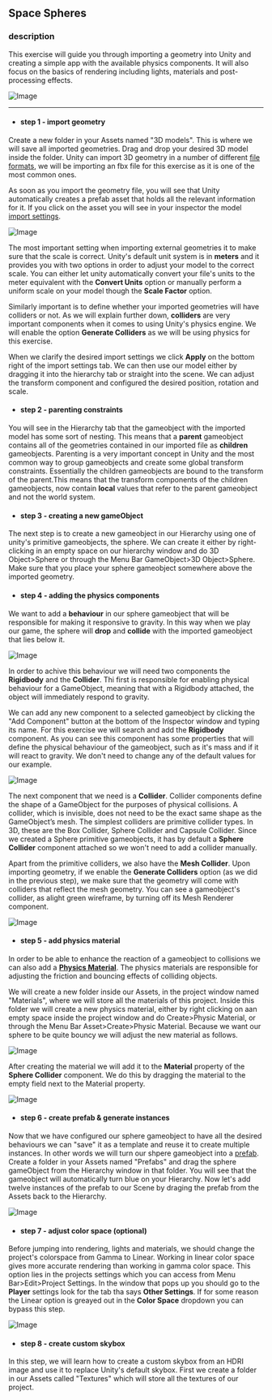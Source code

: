 ## Space Spheres

### description

This exercise will guide you through importing a geometry into Unity and creating a simple app with the available physics components. It will also focus on the basics of rendering including lights, materials and post-processing effects.

![Image](https://github.com/EleanaGrimshaw/unity-basic-training/blob/master/Image%20Links/FirstUnityGame.gif?raw=true)

---

* #### step 1 - import geometry
Create a new folder in your Assets named "3D models". This is where we will save all imported geometries. Drag and drop your desired 3D model inside the folder. Unity can import 3D geometry in a number of different [file formats](https://docs.unity3d.com/Manual/3D-formats.html), we will be importing an fbx file for this exercise as it is one of the most common ones. 

As soon as you import the geometry file, you will see that Unity automatically creates a prefab asset that holds all the relevant information for it. If you click on the asset you will see in your inspector the model [import settings](https://docs.unity3d.com/Manual/FBXImporter-Model.html).

![Image](https://github.com/EleanaGrimshaw/unity-basic-training/blob/master/Image%20Links/importingnew.JPG?raw=true)

The most important setting when importing external geometries it to make sure that the scale is correct. Unity's default unit system is in **meters** and it provides you with two options in order to adjust your model to the correct scale. You can either let unity automatically convert your file's units to the meter equivalent with the **Convert Units** option or manually perform a uniform scale on your model though the **Scale Factor** option.

Similarly important is to define whether your imported geometries will have colliders or not. As we will explain further down, **colliders** are very important components when it comes to using Unity's physics engine. We will enable the option **Generate Colliders** as we will be using physics for this exercise. 

When we clarify the desired import settings we click **Apply** on the bottom right of the import settings tab. We can then use our model either by dragging it into the hierarchy tab or straight into the scene. We can adjust the transform component and configured the desired position, rotation and scale.

* #### step 2 - parenting constraints
You will see in the Hierarchy tab that the gameobject with the imported model has some sort of nesting. This means that a **parent** gameobject contains all of the geometries contained in our imported file as **children** gameobjects. Parenting is a very important concept in Unity and the most common way to group gameobjects and create some global transform constraints. Essentially the children gameobjects are bound to the transform of the parent.This means that the transform components of the children gameobjects, now contain **local** values that refer to the parent gameobject and not the world system. 

* #### step 3 - creating a new gameObject
The next step is to create a new gameobject in our Hierarchy using one of unity's primitive gameobjects, the sphere. We can create it either by right-clicking in an empty space on our hierarchy window and do 3D Object>Sphere or through the Menu Bar GameObject>3D Object>Sphere. Make sure that you place your sphere gameobject somewhere above the imported geometry.

* #### step 4 - adding the physics components
We want to add a **behaviour** in our sphere gameobject that will be responsible for making it responsive to gravity. In this way when we play our game, the sphere will **drop** and **collide** with the imported gameobject that lies below it. 

![Image](https://github.com/EleanaGrimshaw/unity-basic-training/blob/master/Image%20Links/rollingSphere.gif?raw=true)

In order to achive this behaviour we will need two components the **Rigidbody** and the **Collider**. Thi first is responsible for enabling physical behaviour for a GameObject, meaning that with a Rigidbody attached, the object will immediately respond to gravity.

We can add any new component to a selected gameobject by clicking the "Add Component" button at the bottom of the Inspector window and typing its name. For this exercise we will search and add the **Rigidbody** component. As you can see this component has some properties that will define the physical behaviour of the gameobject, such as it's mass and if it will react to gravity. We don't need to change any of the default values for our example.

![Image](https://github.com/EleanaGrimshaw/unity-basic-training/blob/master/Image%20Links/rigid.JPG?raw=true)

The next component that we need is a **Collider**. Collider components define the shape of a GameObject for the purposes of physical collisions. A collider, which is invisible, does not need to be the exact same shape as the GameObject’s mesh. The simplest colliders are primitive collider types. In 3D, these are the Box Collider, Sphere Collider and Capsule Collider. Since we created a Sphere primitive gameobjects, it has by default a **Sphere Collider** component attached so we won't need to add a collider manually.

Apart from the primitive colliders, we also have the **Mesh Collider**. Upon importing geometry, if we enable the **Generate Colliders** option (as we did in the previous step), we make sure that the geometry will come with colliders that reflect the mesh geometry. You can see a gameobject's collider, as alight green wireframe, by turning off its Mesh Renderer component. 

![Image](https://github.com/EleanaGrimshaw/unity-basic-training/blob/master/Image%20Links/colliders.JPG?raw=true)

* #### step 5 - add physics material
In order to be able to enhance the reaction of a gameobject to collisions we can also add a **[Physics Material](https://docs.unity3d.com/Manual/class-PhysicMaterial.html)**. The physics materials are responsible for adjusting the friction and bouncing effects of colliding objects. 

We will create a new folder inside our Assets, in the project window named "Materials", where we will store all the materials of this project. Inside this folder we will create a new physics material, either by right clicking on aan empty space inside the project window and do Create>Physic Material, or through the Menu Bar Asset>Create>Physic Material. Because we want our sphere to be quite bouncy we will adjust the new material as follows.

![Image](https://github.com/EleanaGrimshaw/unity-basic-training/blob/master/Image%20Links/physicmat.JPG?raw=true)

After creating the material we will add it to the **Material** property of the **Sphere Collider** component. We do this by dragging the material to the empty field next to the Material property.

![Image](https://github.com/EleanaGrimshaw/unity-basic-training/blob/master/Image%20Links/Bounce-ball.gif?raw=true)

* #### step 6 - create prefab & generate instances
Now that we have configured our sphere gameobject to have all the desired behaviours we can "save" it as a template and reuse it to create multiple instances. In other words we will turn our shpere gameobject into a [prefab](https://docs.unity3d.com/Manual/Prefabs.html). Create a folder in your Assets named "Prefabs" and drag the sphere gameObject from the Hierarchy window in that folder. You will see that the gameobject will automatically turn blue on your Hierarchy. Now let's add twelve instances of the prefab to our Scene by draging the prefab from the Assets back to the Hierarchy. 

![Image](https://github.com/EleanaGrimshaw/unity-basic-training/blob/master/Image%20Links/Add-prefabs.gif?raw=true)

* #### step 7 - adjust color space (optional)
Before jumping into rendering, lights and materials, we should change the project's colorspace from Gamma to Linear. Working in linear color space gives more accurate rendering than working in gamma color space. This option lies in the projects settings which you can access from Menu Bar>Edit>Project Settings. In the window that pops up you should go to the **Player** settings look for the tab tha says **Other Settings**. If for some reason the Linear option is greayed out in the **Color Space** dropdown you can bypass this step.

![Image](https://github.com/EleanaGrimshaw/unity-basic-training/blob/master/Image%20Links/colorSpace.JPG?raw=true)

* #### step 8 - create custom skybox
In this step, we will learn how to create a custom skybox from an HDRI image and use it to replace Unity's default skybox. First we create a folder in our Assets called "Textures" which will store all the textures of our project. 
